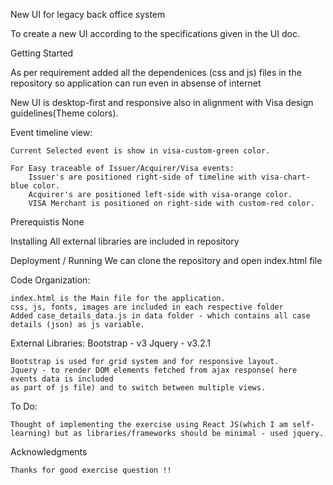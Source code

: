 New UI for legacy back office system

To create a new UI according to the specifications given in the UI doc.

Getting Started

As per requirement added all the dependenices (css and js) files in the repository so application
can run even in absense of internet

New UI is desktop-first and responsive also in alignment with Visa design guidelines(Theme colors).

Event timeline view:
    
    Current Selected event is show in visa-custom-green color.
    
    For Easy traceable of Issuer/Acquirer/Visa events:
        Issuer's are positioned right-side of timeline with visa-chart-blue color.
        Acquirer's are positioned left-side with visa-orange color.
        VISA Merchant is positioned on right-side with custom-red color.
        
Prerequistis
    None

Installing
    All external libraries are included in repository

Deployment / Running
    We can clone the repository and open index.html file

Code Organization:

    index.html is the Main file for the application.
    css, js, fonts, images are included in each respective folder
    Added case_details_data.js in data folder - which contains all case details (json) as js variable.  

External Libraries: 
    Bootstrap - v3
    Jquery - v3.2.1

    Bootstrap is used for grid system and for responsive layout.
    Jquery - to render DOM elements fetched from ajax response( here events data is included
    as part of js file) and to switch between multiple views.

To Do:

    Thought of implementing the exercise using React JS(which I am self-learning) but as libraries/frameworks should be minimal - used jquery.

Acknowledgments

    Thanks for good exercise question !!




    



